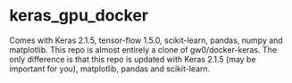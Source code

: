 # keras_gpu_docker
Comes with Keras 2.1.5, tensor-flow 1.5.0, scikit-learn, pandas, numpy and matplotlib. This repo is almost entirely a clone of gw0/docker-keras. The only difference is that this repo is updated with Keras 2.1.5 (may be important for you), matplotlib, pandas and scikit-learn. 
